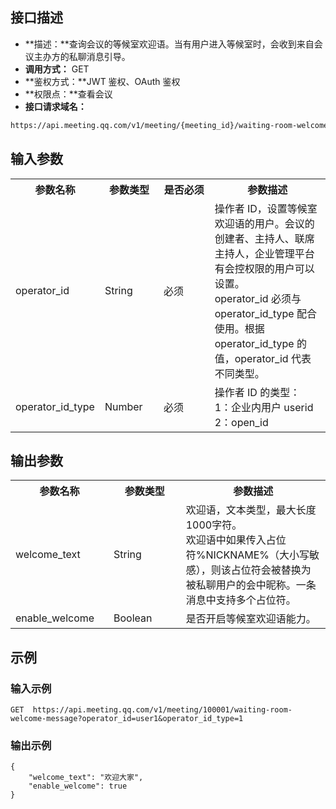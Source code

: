 ## 接口描述
- **描述：**查询会议的等候室欢迎语。当有用户进入等候室时，会收到来自会议主办方的私聊消息引导。
- **调用方式：** GET
- **鉴权方式：**JWT 鉴权、OAuth 鉴权
- **权限点：**查看会议
- **接口请求域名：** 
```html
https://api.meeting.qq.com/v1/meeting/{meeting_id}/waiting-room-welcome-message
```

## 输入参数
<table>
   <tr>
      <th width="20%" >参数名称</td>
      <th width="20%" >参数类型</td>
      <th width="20%" >是否必须</td>
      <th width="40%" >参数描述</td>
   </tr>
   <tr>
      <td>operator_id</td>
      <td>String</td>
      <td>必须</td>
      <td>操作者 ID，设置等候室欢迎语的用户。会议的创建者、主持人、联席主持人，企业管理平台有会控权限的用户可以设置。<br>
operator_id 必须与 operator_id_type 配合使用。根据 operator_id_type 的值，operator_id 代表不同类型。</td>
   </tr>
   <tr>
      <td>operator_id_type</td>
      <td>Number</td>
      <td>必须</td>
      <td>操作者 ID 的类型：<br>1：企业内用户 userid<br>2：open_id</td>
   </tr>
</table>



## 输出参数
<table>
   <tr>
      <th width="20%" >参数名称</td>
      <th width="20%" >参数类型</td>
      <th width="40%" >参数描述</td>
   </tr>
   <tr>
      <td>welcome_text</td>
      <td>String</td>
      <td>欢迎语，文本类型，最大长度1000字符。<br>
欢迎语中如果传入占位符%NICKNAME%（大小写敏感），则该占位符会被替换为被私聊用户的会中昵称。一条消息中支持多个占位符。</td>
   </tr>
   <tr>
      <td>enable_welcome</td>
      <td>Boolean</td>
      <td>是否开启等候室欢迎语能力。</td>
   </tr>
</table>



## 示例
### 输入示例

```plaintext
GET  https://api.meeting.qq.com/v1/meeting/100001/waiting-room-welcome-message?operator_id=user1&operator_id_type=1
```


### 输出示例

```plaintext
{
    "welcome_text": "欢迎大家",
    "enable_welcome": true
}
```
